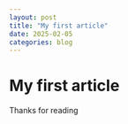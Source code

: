 ```yaml
---
layout: post
title: "My first article"
date: 2025-02-05
categories: blog
---
```


# My first article

Thanks for reading
